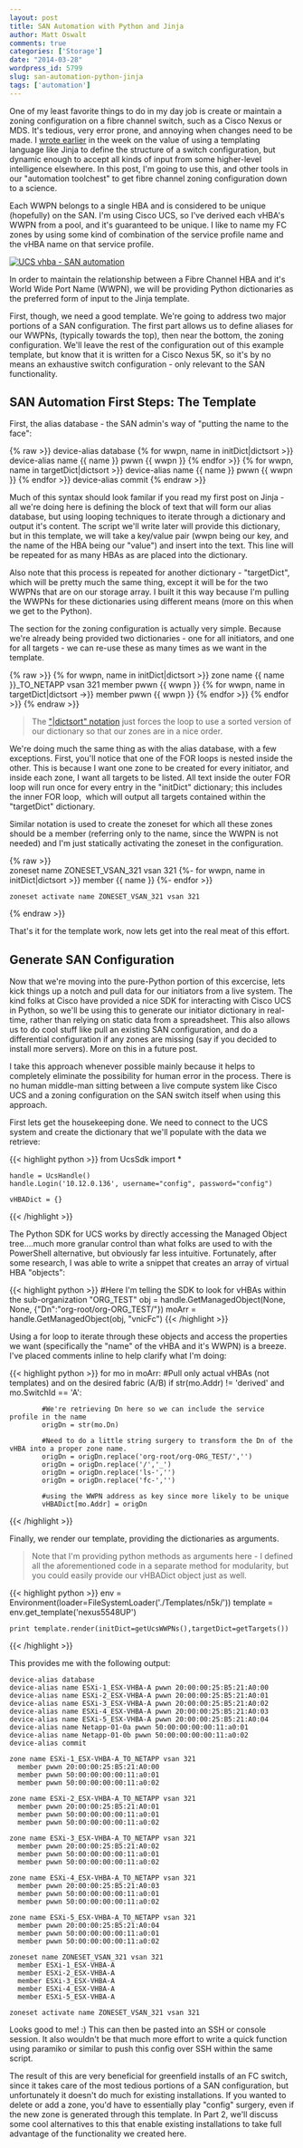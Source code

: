 ```yaml
---
layout: post
title: SAN Automation with Python and Jinja
author: Matt Oswalt
comments: true
categories: ['Storage']
date: "2014-03-28"
wordpress_id: 5799
slug: san-automation-python-jinja
tags: ['automation']
---
```



One of my least favorite things to do in my day job is create or maintain a zoning configuration on a fibre channel switch, such as a Cisco Nexus or MDS. It's tedious, very error prone, and annoying when changes need to be made. I [wrote earlier](https://keepingitclassless.net/2014/03/network-config-templates-jinja2/) in the week on the value of using a templating language like Jinja to define the structure of a switch configuration, but dynamic enough to accept all kinds of input from some higher-level intelligence elsewhere. In this post, I'm going to use this, and other tools in our "automation toolchest" to get fibre channel zoning configuration down to a science.

Each WWPN belongs to a single HBA and is considered to be unique (hopefully) on the SAN. I'm using Cisco UCS, so I've derived each vHBA's WWPN from a pool, and it's guaranteed to be unique. I like to name my FC zones by using some kind of combination of the service profile name and the vHBA name on that service profile.

[![UCS vhba - SAN automation](/assets/2014/03/UCS-vhba.png)](/assets/2014/03/UCS-vhba.png)

In order to maintain the relationship between a Fibre Channel HBA and it's World Wide Port Name (WWPN), we will be providing Python dictionaries as the preferred form of input to the Jinja template.

First, though, we need a good template. We're going to address two major portions of a SAN configuration. The first part allows us to define aliases for our WWPNs, (typically towards the top), then near the bottom, the zoning configuration. We'll leave the rest of the configuration out of this example template, but know that it is written for a Cisco Nexus 5K, so it's by no means an exhaustive switch configuration - only relevant to the SAN functionality.

## SAN Automation First Steps: The Template

First, the alias database - the SAN admin's way of "putting the name to the face":

{% raw >}}
    device-alias database
    {% for wwpn, name in initDict|dictsort  >}}
      device-alias name {{ name }} pwwn {{ wwpn }}
    {% endfor >}}
    {% for wwpn, name in targetDict|dictsort  >}}
      device-alias name {{ name }} pwwn {{ wwpn }}
    {% endfor >}}
    device-alias commit
{% endraw >}}

Much of this syntax should look familar if you read my first post on Jinja - all we're doing here is defining the block of text that will form our alias database, but using looping techniques to iterate through a dictionary and output it's content. The script we'll write later will provide this dictionary, but in this template, we will take a key/value pair (wwpn being our key, and the name of the HBA being our "value") and insert into the text. This line will be repeated for as many HBAs as are placed into the dictionary.

Also note that this process is repeated for another dictionary - "targetDict", which will be pretty much the same thing, except it will be for the two WWPNs that are on our storage array. I built it this way because I'm pulling the WWPNs for these dictionaries using different means (more on this when we get to the Python).

The section for the zoning configuration is actually very simple. Because we're already being provided two dictionaries - one for all initiators, and one for all targets - we can re-use these as many times as we want in the template.

{% raw >}}
    {% for wwpn, name in initDict|dictsort  >}}
    zone name {{ name }}_TO_NETAPP vsan 321
      member pwwn {{ wwpn }}
      {% for wwpn, name in targetDict|dictsort  ->}}
        member pwwn {{ wwpn }}
      {% endfor >}}
    {% endfor >}}
{% endraw >}}

> The ["<dictionary>|dictsort" notation](http://jinja.pocoo.org/2/documentation/templates) just forces the loop to use a sorted version of our dictionary so that our zones are in a nice order.

We're doing much the same thing as with the alias database, with a few exceptions. First, you'll notice that one of the FOR loops is nested inside the other. This is because I want one zone to be created for every initiator, and inside each zone, I want all targets to be listed. All text inside the outer FOR loop will run once for every entry in the "initDict" dictionary; this includes the inner FOR loop,  which will output all targets contained within the "targetDict" dictionary.

Similar notation is used to create the zoneset for which all these zones should be a member (referring only to the name, since the WWPN is not needed) and I'm just statically activating the zoneset in the configuration.

{% raw >}}    
    zoneset name ZONESET_VSAN_321 vsan 321
    {%- for wwpn, name in initDict|dictsort  >}}
      member {{ name }}
    {%- endfor >}}
    
    zoneset activate name ZONESET_VSAN_321 vsan 321
{% endraw >}}

That's it for the template work, now lets get into the real meat of this effort.

## Generate SAN Configuration

Now that we're moving into the pure-Python portion of this excercise, lets kick things up a notch and pull data for our initiators from a live system. The kind folks at Cisco have provided a nice SDK for interacting with Cisco UCS in Python, so we'll be using this to generate our initiator dictionary in real-time, rather than relying on static data from a spreadsheet. This also allows us to do cool stuff like pull an existing SAN configuration, and do a differential configuration if any zones are missing (say if you decided to install more servers). More on this in a future post.

I take this approach whenever possible mainly because it helps to completely eliminate the possibility for human error in the process. There is no human middle-man sitting between a live compute system like Cisco UCS and a zoning configuration on the SAN switch itself when using this approach.

First lets get the housekeeping done. We need to connect to the UCS system and create the dictionary that we'll populate with the data we retrieve:

{{< highlight python  >}}
    from UcsSdk import *
    
    handle = UcsHandle()
    handle.Login('10.12.0.136', username="config", password="config")
    
    vHBADict = {}
{{< /highlight >}}

The Python SDK for UCS works by directly accessing the Managed Object tree....much more granular control than what folks are used to with the PowerShell alternative, but obviously far less intuitive. Fortunately, after some research, I was able to write a snippet that creates an array of virtual HBA "objects":

{{< highlight python  >}}
    #Here I'm telling the SDK to look for vHBAs within the sub-organization "ORG_TEST"
    obj = handle.GetManagedObject(None, None, {"Dn":"org-root/org-ORG_TEST/"})
    moArr = handle.GetManagedObject(obj, "vnicFc")
{{< /highlight >}}

Using a for loop to iterate through these objects and access the properties we want (specifically the "name" of the vHBA and it's WWPN) is a breeze. I've placed comments inline to help clarify what I'm doing:

{{< highlight python  >}}
    for mo in moArr:
    	#Pull only actual vHBAs (not templates) and on the desired fabric (A/B)
    	if str(mo.Addr) != 'derived' and mo.SwitchId == 'A':
    
    		#We're retrieving Dn here so we can include the service profile in the name
    		origDn = str(mo.Dn)
    
    		#Need to do a little string surgery to transform the Dn of the vHBA into a proper zone name.
    		origDn = origDn.replace('org-root/org-ORG_TEST/','')
    		origDn = origDn.replace('/','_')
    		origDn = origDn.replace('ls-','')
    		origDn = origDn.replace('fc-','')
    
    		#using the WWPN address as key since more likely to be unique
    		vHBADict[mo.Addr] = origDn
{{< /highlight >}}

Finally, we render our template, providing the dictionaries as arguments.

> Note that I'm providing python methods as arguments here - I defined all the aforementioned code in a separate method for modularity, but you could easily provide our vHBADict object just as well.

{{< highlight python  >}}
    env = Environment(loader=FileSystemLoader('./Templates/n5k/'))
    template = env.get_template('nexus5548UP')
    
    print template.render(initDict=getUcsWWPNs(),targetDict=getTargets())
{{< /highlight >}}

This provides me with the following output:

    device-alias database
    device-alias name ESXi-1_ESX-VHBA-A pwwn 20:00:00:25:B5:21:A0:00
    device-alias name ESXi-2_ESX-VHBA-A pwwn 20:00:00:25:B5:21:A0:01
    device-alias name ESXi-3_ESX-VHBA-A pwwn 20:00:00:25:B5:21:A0:02
    device-alias name ESXi-4_ESX-VHBA-A pwwn 20:00:00:25:B5:21:A0:03
    device-alias name ESXi-5_ESX-VHBA-A pwwn 20:00:00:25:B5:21:A0:04
    device-alias name Netapp-01-0a pwwn 50:00:00:00:00:11:a0:01
    device-alias name Netapp-01-0b pwwn 50:00:00:00:00:11:a0:02
    device-alias commit
    
    zone name ESXi-1_ESX-VHBA-A_TO_NETAPP vsan 321
      member pwwn 20:00:00:25:B5:21:A0:00
      member pwwn 50:00:00:00:00:11:a0:01
      member pwwn 50:00:00:00:00:11:a0:02
    
    zone name ESXi-2_ESX-VHBA-A_TO_NETAPP vsan 321
      member pwwn 20:00:00:25:B5:21:A0:01
      member pwwn 50:00:00:00:00:11:a0:01
      member pwwn 50:00:00:00:00:11:a0:02
    
    zone name ESXi-3_ESX-VHBA-A_TO_NETAPP vsan 321
      member pwwn 20:00:00:25:B5:21:A0:02
      member pwwn 50:00:00:00:00:11:a0:01
      member pwwn 50:00:00:00:00:11:a0:02
    
    zone name ESXi-4_ESX-VHBA-A_TO_NETAPP vsan 321
      member pwwn 20:00:00:25:B5:21:A0:03
      member pwwn 50:00:00:00:00:11:a0:01
      member pwwn 50:00:00:00:00:11:a0:02
    
    zone name ESXi-5_ESX-VHBA-A_TO_NETAPP vsan 321
      member pwwn 20:00:00:25:B5:21:A0:04
      member pwwn 50:00:00:00:00:11:a0:01
      member pwwn 50:00:00:00:00:11:a0:02
    
    zoneset name ZONESET_VSAN_321 vsan 321
      member ESXi-1_ESX-VHBA-A
      member ESXi-2_ESX-VHBA-A
      member ESXi-3_ESX-VHBA-A
      member ESXi-4_ESX-VHBA-A
      member ESXi-5_ESX-VHBA-A
    
    zoneset activate name ZONESET_VSAN_321 vsan 321

Looks good to me! :) This can then be pasted into an SSH or console session. It also wouldn't be that much more effort to write a quick function using paramiko or similar to push this config over SSH within the same script.

The result of this are very beneficial for greenfield installs of an FC switch, since it takes care of the most tedious portions of a SAN configuration, but unfortunately it doesn't do much for existing installations. If you wanted to delete or add a zone, you'd have to essentially play "config" surgery, even if the new zone is generated through this template. In Part 2, we'll discuss some cool alternatives to this that enable existing installations to take full advantage of the functionality we created here.
